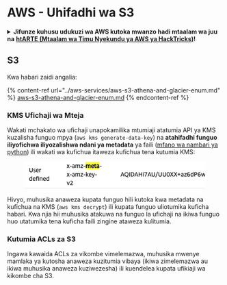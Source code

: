 # AWS - Uhifadhi wa S3

<details>

<summary><strong>Jifunze kuhusu udukuzi wa AWS kutoka mwanzo hadi mtaalam wa juu na</strong> <a href="https://training.hacktricks.xyz/courses/arte"><strong>htARTE (Mtaalam wa Timu Nyekundu ya AWS ya HackTricks)</strong></a><strong>!</strong></summary>

Njia nyingine za kusaidia HackTricks:

* Ikiwa unataka kuona **kampuni yako ikitangazwa kwenye HackTricks** au **kupakua HackTricks kwa PDF** Angalia [**MIPANGO YA KUJIUNGA**](https://github.com/sponsors/carlospolop)!
* Pata [**bidhaa rasmi za PEASS & HackTricks**](https://peass.creator-spring.com)
* Gundua [**Familia ya PEASS**](https://opensea.io/collection/the-peass-family), mkusanyiko wetu wa [**NFTs**](https://opensea.io/collection/the-peass-family) za kipekee
* **Jiunge na** 💬 [**Kikundi cha Discord**](https://discord.gg/hRep4RUj7f) au kikundi cha [**telegram**](https://t.me/peass) au **tufuate** kwenye **Twitter** 🐦 [**@hacktricks_live**](https://twitter.com/hacktricks_live)**.**
* **Shiriki mbinu zako za udukuzi kwa kuwasilisha PRs kwa** [**HackTricks**](https://github.com/carlospolop/hacktricks) na [**HackTricks Cloud**](https://github.com/carlospolop/hacktricks-cloud) repos za github.

</details>

## S3

Kwa habari zaidi angalia:

{% content-ref url="../aws-services/aws-s3-athena-and-glacier-enum.md" %}
[aws-s3-athena-and-glacier-enum.md](../aws-services/aws-s3-athena-and-glacier-enum.md)
{% endcontent-ref %}

### KMS Ufichaji wa Mteja

Wakati mchakato wa ufichaji unapokamilika mtumiaji atatumia API ya KMS kuzalisha funguo mpya (`aws kms generate-data-key`) na **atahifadhi funguo iliyofichwa iliyozalishwa ndani ya metadata** ya faili ([mfano wa nambari ya python](https://aioboto3.readthedocs.io/en/latest/cse.html#how-it-works-kms-managed-keys)) ili wakati wa kufichua itaweza kufichua tena kutumia KMS:

<figure><img src="../../../.gitbook/assets/image (1) (1) (1) (3) (1).png" alt=""><figcaption></figcaption></figure>

Hivyo, muhusika anaweza kupata funguo hili kutoka kwa metadata na kufichua na KMS (`aws kms decrypt`) ili kupata funguo uliotumika kuficha habari. Kwa njia hii muhusika atakuwa na funguo la ufichaji na ikiwa funguo huo utatumika tena kuficha faili zingine ataweza kulitumia.

### Kutumia ACLs za S3

Ingawa kawaida ACLs za vikombe vimelemazwa, muhusika mwenye mamlaka ya kutosha anaweza kuzitumia vibaya (ikiwa zimelemazwa au ikiwa muhusika anaweza kuziwezesha) ili kuendelea kupata ufikiaji wa kikombe cha S3.
